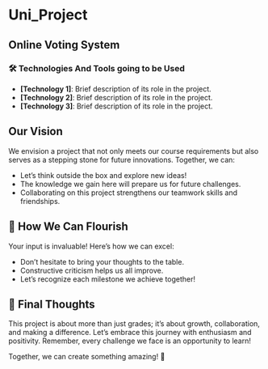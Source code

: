 # Uni_Project
## Online Voting System 


### 🛠 Technologies And Tools going to be Used

- **[Technology 1]**: Brief description of its role in the project.
- **[Technology 2]**: Brief description of its role in the project.
- **[Technology 3]**: Brief description of its role in the project.

##  Our Vision

We envision a project that not only meets our course requirements but also serves as a stepping stone for future innovations. Together, we can:

- Let’s think outside the box and explore new ideas!
- The knowledge we gain here will prepare us for future challenges.
- Collaborating on this project strengthens our teamwork skills and friendships.

## 🤝 How We Can Flourish 

Your input is invaluable! Here’s how we can excel:

- Don’t hesitate to bring your thoughts to the table.
- Constructive criticism helps us all improve.
- Let’s recognize each milestone we achieve together!

## 🌟 Final Thoughts

This project is about more than just grades; it’s about growth, collaboration, and making a difference. Let’s embrace this journey with enthusiasm and positivity. Remember, every challenge we face is an opportunity to learn!

Together, we can create something amazing! 🌟


